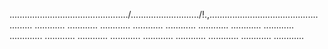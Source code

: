 .............................................../.........................../!.,........................................... .........
............
............
............
............
............
............
............
............
.............
............
............
............
............
............
............
............
............



